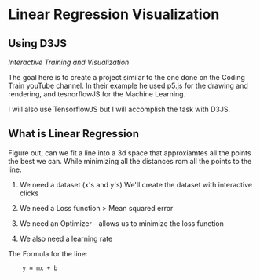 
# Linear Regression Visualization

## Using D3JS

*Interactive Training and Visualization*

The goal here is to create a project similar to the one done on the Coding Train youTube channel. In their example he used p5.js for the drawing and rendering, and tesnorflowJS for the Machine Learning.

I will also use TensorflowJS but I will accomplish the task with D3JS.



## What is Linear Regression

Figure out, can we fit a line into a 3d space that approxiamtes all the points the best we can.
While minimizing all the distances rom all the points to the line.

1. We need a dataset (x's and y's)
We'll create the dataset with interactive clicks

2. We need a Loss function > Mean squared error

3. We need an Optimizer - allows us to minimize the loss function

4. We also need a learning rate

The Formula for the line:

		y = mx + b

